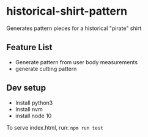 # historical-shirt-pattern
Generates pattern pieces for a historical "pirate" shirt
## Feature List

- Generate pattern from user body measurements 
- generate cutting pattern

## Dev setup
- Install python3
- Install nvm
- install node 10

To serve index.html, run: 
`npm run test`